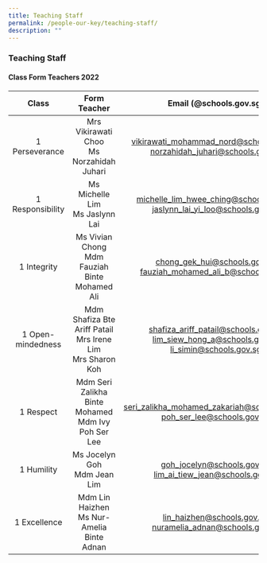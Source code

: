 ```yaml
---
title: Teaching Staff
permalink: /people-our-key/teaching-staff/
description: ""
---
```

### Teaching Staff

#### Class Form Teachers 2022

| Class 	| Form Teacher 	| Email (@schools.gov.sg) 	|
|:---:	|:---:	|:---:	|
| 1 Perseverance 	| Mrs Vikirawati Choo<br>Ms Norzahidah Juhari 	| [vikirawati\_mohammad\_nord@schools.gov.sg](mailto:vikirawati_mohammad_nord@schools.gov.sg)<br>[norzahidah\_juhari@schools.gov.sg](mailto:norzahidah_juhari@schools.gov.sg) 	|
| 1 Responsibility 	| Ms Michelle Lim<br>Ms Jaslynn Lai 	| [michelle\_lim\_hwee\_ching@schools.gov.sg](mailto:michelle_lim_hwee_ching@schools.gov.sg)<br>[jaslynn\_lai\_yi\_loo@schools.gov.sg](mailto:jaslynn_lai_yi_loo@schools.gov.sg) 	|
| 1 Integrity 	| Ms Vivian Chong<br>Mdm Fauziah Binte Mohamed Ali 	| [chong\_gek\_hui@schools.gov.sg](mailto:chong_gek_hui@schools.gov.sg)<br>  [](mailto:azlinah_abu_bakar@schools.gov.sg)[fauziah\_mohamed\_ali\_b@schools.gov.sg](mailto:fauziah_mohamed_ali_b@schools.gov.sg) 	|
| 1 Open-mindedness 	| Mdm Shafiza Bte Ariff Patail<br>Mrs Irene Lim<br>Mrs Sharon Koh 	| [shafiza\_ariff\_patail@schools.gov.sg](mailto:shafiza_ariff_patail@schools.gov.sg)<br>[lim\_siew\_hong\_a@schools.gov.sg](mailto:lim_siew_hong_a@schools.gov.sg)<br>[li\_simin@schools.gov.sg](mailto:li_simin@schools.gov.sg) 	|
| 1 Respect 	| Mdm Seri Zalikha Binte Mohamed<br>Mdm Ivy Poh Ser Lee 	| [seri\_zalikha\_mohamed\_zakariah@schools.gov.sg](mailto:seri_zalikha_mohamed_zakariah@schools.gov.sg)<br>[poh\_ser\_lee@schools.gov.sg](mailto:poh_ser_lee@schools.gov.sg) 	|
| 1 Humility 	| Ms Jocelyn Goh<br>Mdm Jean Lim 	| [goh\_jocelyn@schools.gov.sg](mailto:goh_jocelyn@schools.gov.sg)<br>[lim\_ai\_tiew\_jean@schools.gov.sg](mailto:lim_ai_tiew_jean@schools.gov.sg)	|
| 1 Excellence 	| Mdm Lin Haizhen<br>Ms Nur-Amelia Binte Adnan 	| [lin\_haizhen@schools.gov.sg](mailto:lin_haizhen@schools.gov.sg) <br>[nuramelia\_adnan@schools.gov.sg](mailto:nuramelia_adnan@schools.gov.sg) 	|
